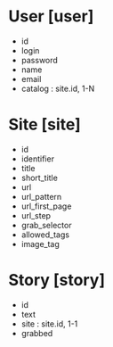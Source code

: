 # User [user]

* id
* login
* password
* name
* email
* catalog : site.id, 1-N

# Site [site]

* id
* identifier
* title
* short_title
* url
* url_pattern
* url_first_page
* url_step
* grab_selector
* allowed_tags
* image_tag

# Story [story]

* id
* text
* site : site.id, 1-1
* grabbed
